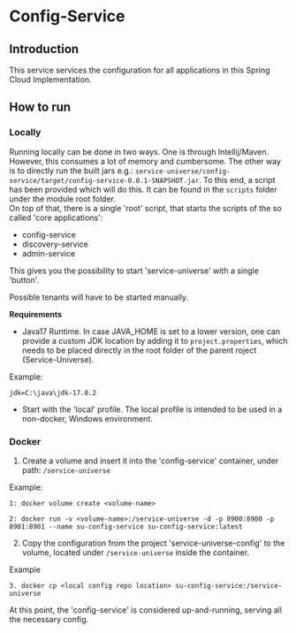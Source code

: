 # Config-Service

## Introduction

This service services the configuration for all applications in this Spring Cloud Implementation.

## How to run

### Locally

Running locally can be done in two ways. One is through Intellij/Maven. However, this consumes a lot of memory and
cumbersome. The other way is to directly run the built jars e.g.: `service-universe/config-service/target/config-service-0.0.1-SNAPSHOT.jar`.
To this end, a script has been provided which will do this. It can be found in the `scripts` folder under the module
root folder.  
On top of that, there is a single 'root' script, that starts the scripts of the so called 'core applications':
- config-service
- discovery-service
- admin-service  

This gives you the possibility to start 'service-universe' with a single 'button'.  

Possible tenants will have to be started manually.

**Requirements**
* Java17 Runtime. In case JAVA_HOME is set to a lower version, one can provide a custom
JDK location by adding it to `project.properties`, which needs to be placed directly in
the root folder of the parent roject (Service-Universe).  

Example:
```
jdk=C:\java\jdk-17.0.2
```
* Start with the 'local' profile. The local profile is intended to be used in a non-docker, Windows environment.

### Docker

1. Create a volume and insert it into the 'config-service' container, under path: `/service-universe`  

Example:
```
1: docker volume create <volume-name>

2: docker run -v <volume-name>:/service-universe -d -p 8900:8900 -p 8901:8901 --name su-config-service su-config-service:latest
```

2. Copy the configuration from the project 'service-universe-config' to the volume, located under `/service-universe` 
inside the container.  

Example
```
3. docker cp <local config repo location> su-config-service:/service-universe
```

At this point, the 'config-service' is considered up-and-running, serving all the necessary config.